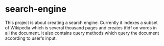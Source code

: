 search-engine
=============
This project is about creating a search engine. Currently it indexes a subset of Wikipedia which is several thousand pages and creates tfidf on words in all the document. It also contains query methods which query the document according to user's input.
